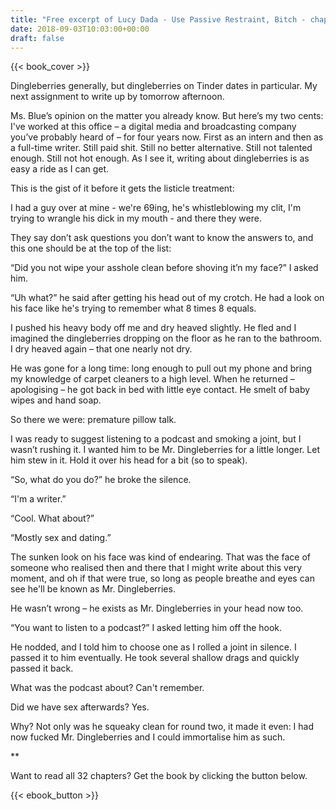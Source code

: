 ```yaml
---
title: "Free excerpt of Lucy Dada - Use Passive Restraint, Bitch - chapter 3"
date: 2018-09-03T10:03:00+00:00
draft: false
---
```


{{< book_cover >}}


Dingleberries generally, but dingleberries on Tinder dates in particular. My next assignment to write up by tomorrow afternoon.

Ms. Blue’s opinion on the matter you already know. But here’s my two cents: I've worked at this office – a digital media and broadcasting company you’ve probably heard of – for four years now. First as an intern and then as a full-time writer. Still paid shit. Still no better alternative. Still not talented enough. Still not hot enough. As I see it, writing about dingleberries is as easy a ride as I can get. 

This is the gist of it before it gets the listicle treatment:

I had a guy over at mine - we're 69ing, he's whistleblowing my clit, I'm trying to wrangle his dick in my mouth - and there they were.

They say don’t ask questions you don’t want to know the answers to, and this one should be at the top of the list: 

“Did you not wipe your asshole clean before shoving it’n my face?” I asked him.

“Uh what?” he said after getting his head out of my crotch. He had a look on his face like he's trying to remember what 8 times 8 equals.

I pushed his heavy body off me and dry heaved slightly. He fled and I imagined the dingleberries dropping on the floor as he ran to the bathroom. I dry heaved again – that one nearly not dry.

He was gone for a long time: long enough to pull out my phone and bring my knowledge of carpet cleaners to a high level. When he returned – apologising – he got back in bed with little eye contact. He smelt of baby wipes and hand soap. 

So there we were: premature pillow talk. 

I was ready to suggest listening to a podcast and smoking a joint, but I wasn’t rushing it. I wanted him to be Mr. Dingleberries for a little longer. Let him stew in it. Hold it over his head for a bit (so to speak).

“So, what do you do?” he broke the silence.

“I'm a writer.”

“Cool. What about?”

“Mostly sex and dating.”

The sunken look on his face was kind of endearing. That was the face of someone who realised then and there that I might write about this very moment, and oh if that were true, so long as people breathe and eyes can see he'll be known as Mr. Dingleberries. 

He wasn’t wrong – he exists as Mr. Dingleberries in your head now too.

“You want to listen to a podcast?” I asked letting him off the hook.

He nodded, and I told him to choose one as I rolled a joint in silence. I passed it to him eventually. He took several shallow drags and quickly passed it back.

What was the podcast about? Can't remember. 

Did we have sex afterwards? Yes.

Why? Not only was he squeaky clean for round two, it made it even: I had now fucked Mr. Dingleberries and I could immortalise him as such. 

**

Want to read all 32 chapters? Get the book by clicking the button below. 

{{< ebook_button >}}
